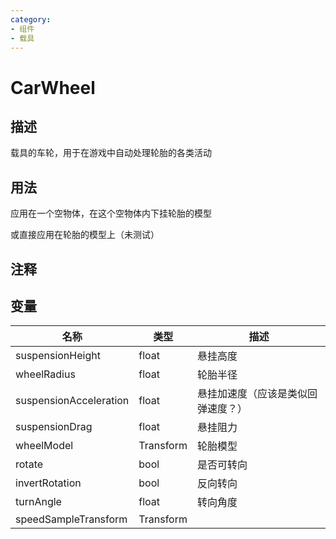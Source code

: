 ```yaml
---
category: 
- 组件
- 载具
---
```

# CarWheel

## 描述

载具的车轮，用于在游戏中自动处理轮胎的各类活动

## 用法

应用在一个空物体，在这个空物体内下挂轮胎的模型

或直接应用在轮胎的模型上（未测试）

## 注释

## 变量
| 名称 | 类型 | 描述 |
| ----------- | ----------- | ----------- |
| suspensionHeight | float | 悬挂高度 |
| wheelRadius | float| 轮胎半径 |
| suspensionAcceleration | float | 悬挂加速度（应该是类似回弹速度？） |
| suspensionDrag | float | 悬挂阻力 |
| wheelModel | Transform | 轮胎模型 |
| rotate | bool | 是否可转向 |
| invertRotation | bool | 反向转向 |
| turnAngle | float | 转向角度 |
| speedSampleTransform | Transform |  |
